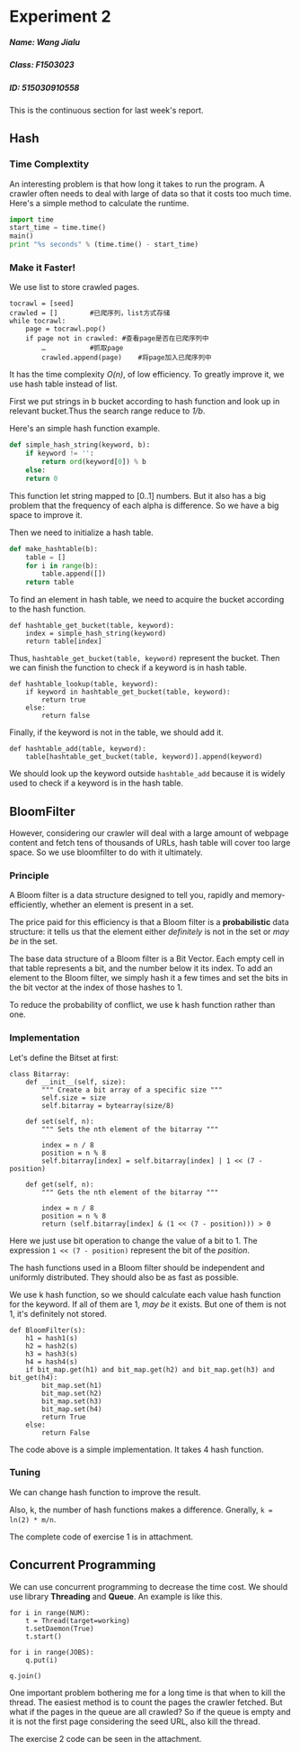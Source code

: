 # Experiment 2

##### Name: Wang Jialu
##### Class: F1503023
##### ID: 515030910558

This is the continuous section for last week's report.

## Hash 

### Time Complextity

An interesting problem is that how long it takes to run the program. A crawler often needs to deal with large of data so that it costs too much time. Here's a simple method to calculate the runtime.

``` python
import time
start_time = time.time()
main()
print "%s seconds" % (time.time() - start_time) 
```

### Make it Faster!

We use list to store crawled pages.

```
tocrawl = [seed]		crawled = []		#已爬序列，list方式存储while tocrawl:    page = tocrawl.pop()    if page not in crawled:	#查看page是否在已爬序列中        …			#抓取page        crawled.append(page)	#将page加入已爬序列中
```

It has the time complexity *O(n)*, of low efficiency. To greatly improve it, we use hash table instead of list.  

First we put strings in b bucket according to hash function and look up in relevant bucket.Thus the search range reduce to *1/b*.  

Here's an simple hash function example.

``` python
def simple_hash_string(keyword, b):
	if keyword != '':
		return ord(keyword[0]) % b
	else:
	return 0
```

This function let string mapped to [0..1] numbers. But it also has a big problem that the frequency of each alpha is difference. So we have a big space to improve it.  

Then we need to initialize a hash table.

``` python
def make_hashtable(b):
	table = []
	for i in range(b):
		table.append([])
	return table
```   

To find an element in hash table, we need to acquire the bucket according to the hash function.

```
def hashtable_get_bucket(table, keyword):
	index = simple_hash_string(keyword)
	return table[index]	
```

Thus, `hashtable_get_bucket(table, keyword)` represent the bucket. Then we can finish the function to check if a keyword is in hash table.

```
def hashtable_lookup(table, keyword):
	if keyword in hashtable_get_bucket(table, keyword):
		return true
	else:
		return false
```

Finally, if the keyword is not in the table, we should add it.

```
def hashtable_add(table, keyword):
	table[hashtable_get_bucket(table, keyword)].append(keyword)
```

We should look up the keyword outside `hashtable_add` because it is widely used to check if a keyword is in the hash table.


## BloomFilter

However, considering our crawler will deal with a large amount of webpage content and fetch tens of thousands of URLs, hash table will cover too large space. So we use bloomfilter to do with it ultimately.  

### Principle

A Bloom filter is a data structure designed to tell you, rapidly and memory-efficiently, whether an element is present in a set.

The price paid for this efficiency is that a Bloom filter is a **probabilistic** data structure: it tells us that the element either *definitely* is not in the set or *may be* in the set.  

The base data structure of a Bloom filter is a Bit Vector. Each empty cell in that table represents a bit, and the number below it its index. To add an element to the Bloom filter, we simply hash it a few times and set the bits in the bit vector at the index of those hashes to 1.

To reduce the probability of conflict, we use k hash function rather than one.

### Implementation

Let's define the Bitset at first:

```
class Bitarray:
    def __init__(self, size):
        """ Create a bit array of a specific size """
        self.size = size
        self.bitarray = bytearray(size/8)

    def set(self, n):
        """ Sets the nth element of the bitarray """

        index = n / 8
        position = n % 8
        self.bitarray[index] = self.bitarray[index] | 1 << (7 - position)

    def get(self, n):
        """ Gets the nth element of the bitarray """
        
        index = n / 8
        position = n % 8
        return (self.bitarray[index] & (1 << (7 - position))) > 0 
```

Here we just use bit operation to change the value of a bit to 1. The expression `1 << (7 - position)` represent the bit of the *position*.

The hash functions used in a Bloom filter should be independent and uniformly distributed. They should also be as fast as possible.

We use k hash function, so we should calculate each value hash function for the keyword. If all of them are 1, *may be* it exists. But one of them is not 1, it's definitely not stored.   

```
def BloomFilter(s):
	h1 = hash1(s)
	h2 = hash2(s)
	h3 = hash3(s)
	h4 = hash4(s)
	if bit_map.get(h1) and bit_map.get(h2) and bit_map.get(h3) and bit_get(h4):
		bit_map.set(h1)
		bit_map.set(h2)
		bit_map.set(h3)
		bit_map.set(h4)
		return True
	else:
		return False
```

The code above is a simple implementation. It takes 4 hash function.

### Tuning

We can change hash function to improve the result.

Also, k, the number of hash functions makes a difference. Gnerally, `k = ln(2) * m/n`.

The complete code of exercise 1 is in attachment. 

## Concurrent Programming

We can use concurrent programming to decrease the time cost. We should use library **Threading** and **Queue**. An example is like this.

```
for i in range(NUM):
	t = Thread(target=working)
	t.setDaemon(True)
	t.start()

for i in range(JOBS):
	q.put(i)

q.join()
```

One important problem bothering me for a long time is that when to kill the thread. The easiest method is to count the pages the crawler fetched. But what if the pages in the queue are all crawled? So if the queue is empty and it is not the first page considering the seed URL, also kill the thread.

The exercise 2 code can be seen in the attachment.



